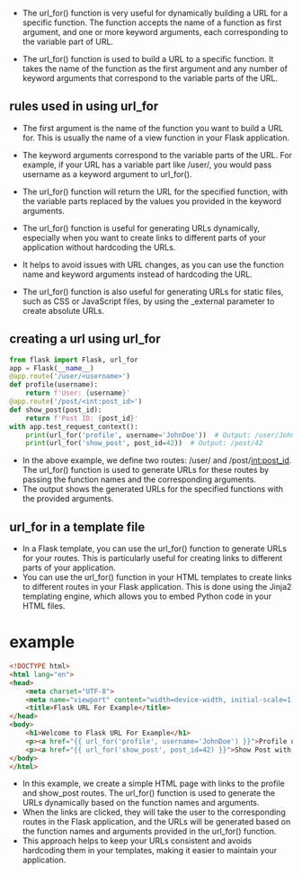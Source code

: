 - The url_for() function is very useful for dynamically building a URL for a specific function. The function accepts the name of a function as first argument, and one or more keyword arguments, each corresponding to the variable part of URL.

- The url_for() function is used to build a URL to a specific function. It takes the name of the function as the first argument and any number of keyword arguments that correspond to the variable parts of the URL.

## rules used in using url_for 
- The first argument is the name of the function you want to build a URL for. This is usually the name of a view function in your Flask application.
- The keyword arguments correspond to the variable parts of the URL. For example, if your URL has a variable part like /user/<username>, you would pass username as a keyword argument to url_for().
- The url_for() function will return the URL for the specified function, with the variable parts replaced by the values you provided in the keyword arguments.

- The url_for() function is useful for generating URLs dynamically, especially when you want to create links to different parts of your application without hardcoding the URLs.
- It helps to avoid issues with URL changes, as you can use the function name and keyword arguments instead of hardcoding the URL.

- The url_for() function is also useful for generating URLs for static files, such as CSS or JavaScript files, by using the _external parameter to create absolute URLs.

## creating a url using url_for
```python
from flask import Flask, url_for
app = Flask(__name__)
@app.route('/user/<username>')
def profile(username):
    return f'User: {username}'
@app.route('/post/<int:post_id>')
def show_post(post_id):
    return f'Post ID: {post_id}'
with app.test_request_context():
    print(url_for('profile', username='JohnDoe'))  # Output: /user/JohnDoe
    print(url_for('show_post', post_id=42))  # Output: /post/42
```
- In the above example, we define two routes: /user/<username> and /post/<int:post_id>. The url_for() function is used to generate URLs for these routes by passing the function names and the corresponding arguments.
- The output shows the generated URLs for the specified functions with the provided arguments.

## url_for in a template file
- In a Flask template, you can use the url_for() function to generate URLs for your routes. This is particularly useful for creating links to different parts of your application.
- You can use the url_for() function in your HTML templates to create links to different routes in your Flask application. This is done using the Jinja2 templating engine, which allows you to embed Python code in your HTML files.
# example 
```html
<!DOCTYPE html>
<html lang="en">
<head>
    <meta charset="UTF-8">
    <meta name="viewport" content="width=device-width, initial-scale=1.0">
    <title>Flask URL For Example</title>
</head>
<body>
    <h1>Welcome to Flask URL For Example</h1>
    <p><a href="{{ url_for('profile', username='JohnDoe') }}">Profile of John Doe</a></p>
    <p><a href="{{ url_for('show_post', post_id=42) }}">Show Post with ID 42</a></p>
</body>
</html>
```
- In this example, we create a simple HTML page with links to the profile and show_post routes. The url_for() function is used to generate the URLs dynamically based on the function names and arguments.
- When the links are clicked, they will take the user to the corresponding routes in the Flask application, and the URLs will be generated based on the function names and arguments provided in the url_for() function.
- This approach helps to keep your URLs consistent and avoids hardcoding them in your templates, making it easier to maintain your application.
